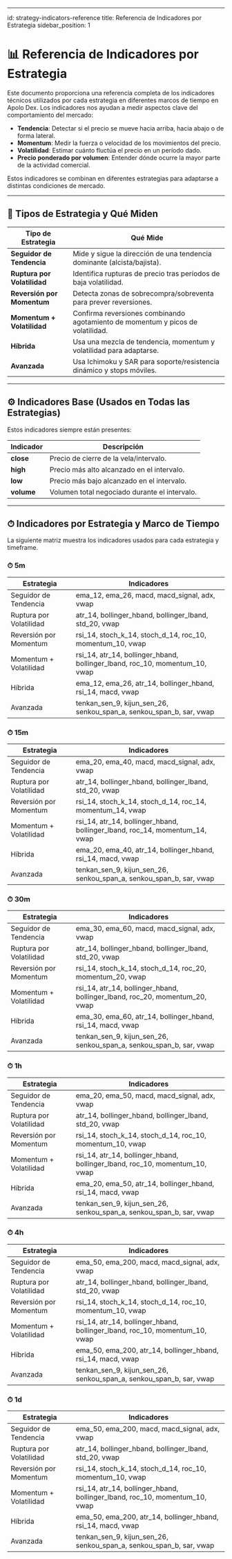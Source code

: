 
---
id: strategy-indicators-reference
title: Referencia de Indicadores por Estrategia
sidebar_position: 1


# 📊 Referencia de Indicadores por Estrategia

Este documento proporciona una referencia completa de los indicadores técnicos utilizados por cada estrategia en diferentes marcos de tiempo en Apolo Dex. Los indicadores nos ayudan a medir aspectos clave del comportamiento del mercado:

- **Tendencia**: Detectar si el precio se mueve hacia arriba, hacia abajo o de forma lateral.
- **Momentum**: Medir la fuerza o velocidad de los movimientos del precio.
- **Volatilidad**: Estimar cuánto fluctúa el precio en un período dado.
- **Precio ponderado por volumen**: Entender dónde ocurre la mayor parte de la actividad comercial.

Estos indicadores se combinan en diferentes estrategias para adaptarse a distintas condiciones de mercado.

---

## 🧠 Tipos de Estrategia y Qué Miden

| Tipo de Estrategia         | Qué Mide                                                                 |
|----------------------------|--------------------------------------------------------------------------|
| **Seguidor de Tendencia**  | Mide y sigue la dirección de una tendencia dominante (alcista/bajista). |
| **Ruptura por Volatilidad**| Identifica rupturas de precio tras períodos de baja volatilidad.         |
| **Reversión por Momentum** | Detecta zonas de sobrecompra/sobreventa para prever reversiones.         |
| **Momentum + Volatilidad** | Confirma reversiones combinando agotamiento de momentum y picos de volatilidad. |
| **Híbrida**                | Usa una mezcla de tendencia, momentum y volatilidad para adaptarse.     |
| **Avanzada**               | Usa Ichimoku y SAR para soporte/resistencia dinámico y stops móviles.   |

---

## ⚙️ Indicadores Base (Usados en Todas las Estrategias)

Estos indicadores siempre están presentes:

| Indicador | Descripción |
|-----------|-------------|
| **close** | Precio de cierre de la vela/intervalo. |
| **high**  | Precio más alto alcanzado en el intervalo. |
| **low**   | Precio más bajo alcanzado en el intervalo. |
| **volume**| Volumen total negociado durante el intervalo. |

---

## ⏱ Indicadores por Estrategia y Marco de Tiempo

La siguiente matriz muestra los indicadores usados para cada estrategia y timeframe.

### ⏱ 5m

| Estrategia              | Indicadores |
|-------------------------|-------------|
| Seguidor de Tendencia   | ema_12, ema_26, macd, macd_signal, adx, vwap |
| Ruptura por Volatilidad | atr_14, bollinger_hband, bollinger_lband, std_20, vwap |
| Reversión por Momentum  | rsi_14, stoch_k_14, stoch_d_14, roc_10, momentum_10, vwap |
| Momentum + Volatilidad  | rsi_14, atr_14, bollinger_hband, bollinger_lband, roc_10, momentum_10, vwap |
| Híbrida                 | ema_12, ema_26, atr_14, bollinger_hband, rsi_14, macd, vwap |
| Avanzada                | tenkan_sen_9, kijun_sen_26, senkou_span_a, senkou_span_b, sar, vwap |

### ⏱ 15m

| Estrategia              | Indicadores |
|-------------------------|-------------|
| Seguidor de Tendencia   | ema_20, ema_40, macd, macd_signal, adx, vwap |
| Ruptura por Volatilidad | atr_14, bollinger_hband, bollinger_lband, std_20, vwap |
| Reversión por Momentum  | rsi_14, stoch_k_14, stoch_d_14, roc_14, momentum_14, vwap |
| Momentum + Volatilidad  | rsi_14, atr_14, bollinger_hband, bollinger_lband, roc_14, momentum_14, vwap |
| Híbrida                 | ema_20, ema_40, atr_14, bollinger_hband, rsi_14, macd, vwap |
| Avanzada                | tenkan_sen_9, kijun_sen_26, senkou_span_a, senkou_span_b, sar, vwap |

### ⏱ 30m

| Estrategia              | Indicadores |
|-------------------------|-------------|
| Seguidor de Tendencia   | ema_30, ema_60, macd, macd_signal, adx, vwap |
| Ruptura por Volatilidad | atr_14, bollinger_hband, bollinger_lband, std_20, vwap |
| Reversión por Momentum  | rsi_14, stoch_k_14, stoch_d_14, roc_20, momentum_20, vwap |
| Momentum + Volatilidad  | rsi_14, atr_14, bollinger_hband, bollinger_lband, roc_20, momentum_20, vwap |
| Híbrida                 | ema_30, ema_60, atr_14, bollinger_hband, rsi_14, macd, vwap |
| Avanzada                | tenkan_sen_9, kijun_sen_26, senkou_span_a, senkou_span_b, sar, vwap |

### ⏱ 1h

| Estrategia              | Indicadores |
|-------------------------|-------------|
| Seguidor de Tendencia   | ema_20, ema_50, macd, macd_signal, adx, vwap |
| Ruptura por Volatilidad | atr_14, bollinger_hband, bollinger_lband, std_20, vwap |
| Reversión por Momentum  | rsi_14, stoch_k_14, stoch_d_14, roc_10, momentum_10, vwap |
| Momentum + Volatilidad  | rsi_14, atr_14, bollinger_hband, bollinger_lband, roc_10, momentum_10, vwap |
| Híbrida                 | ema_20, ema_50, atr_14, bollinger_hband, rsi_14, macd, vwap |
| Avanzada                | tenkan_sen_9, kijun_sen_26, senkou_span_a, senkou_span_b, sar, vwap |

### ⏱ 4h

| Estrategia              | Indicadores |
|-------------------------|-------------|
| Seguidor de Tendencia   | ema_50, ema_200, macd, macd_signal, adx, vwap |
| Ruptura por Volatilidad | atr_14, bollinger_hband, bollinger_lband, std_20, vwap |
| Reversión por Momentum  | rsi_14, stoch_k_14, stoch_d_14, roc_10, momentum_10, vwap |
| Momentum + Volatilidad  | rsi_14, atr_14, bollinger_hband, bollinger_lband, roc_10, momentum_10, vwap |
| Híbrida                 | ema_50, ema_200, atr_14, bollinger_hband, rsi_14, macd, vwap |
| Avanzada                | tenkan_sen_9, kijun_sen_26, senkou_span_a, senkou_span_b, sar, vwap |

### ⏱ 1d

| Estrategia              | Indicadores |
|-------------------------|-------------|
| Seguidor de Tendencia   | ema_50, ema_200, macd, macd_signal, adx, vwap |
| Ruptura por Volatilidad | atr_14, bollinger_hband, bollinger_lband, std_20, vwap |
| Reversión por Momentum  | rsi_14, stoch_k_14, stoch_d_14, roc_10, momentum_10, vwap |
| Momentum + Volatilidad  | rsi_14, atr_14, bollinger_hband, bollinger_lband, roc_10, momentum_10, vwap |
| Híbrida                 | ema_50, ema_200, atr_14, bollinger_hband, rsi_14, macd, vwap |
| Avanzada                | tenkan_sen_9, kijun_sen_26, senkou_span_a, senkou_span_b, sar, vwap |
